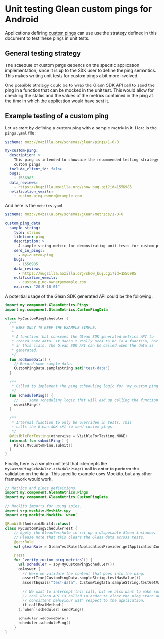 # Unit testing Glean custom pings for Android

Applications defining [custom pings](custom.md) can use use the strategy defined in this document to test these pings in unit tests.

## General testing strategy

The schedule of custom pings depends on the specific application implementation, since it is up to the SDK user to define the ping semantics. This makes writing unit tests for custom pings a bit more involved.

One possible strategy could be to wrap the Glean SDK API call to send the ping in a function that can be mocked in the unit test. This would allow for checking the status and the values of the metrics contained in the ping at the time in which the application would have sent it.

## Example testing of a custom ping

Let us start by defining a custom ping with a sample metric in it. Here is the `pings.yaml` file:

```yaml
$schema: moz://mozilla.org/schemas/glean/pings/1-0-0

my-custom-ping:
  description: >
    This ping is intended to showcase the recommended testing strategy for
    custom pings.
  include_client_id: false
  bugs:
    - 1556985
  data_reviews:
    - https://bugzilla.mozilla.org/show_bug.cgi?id=1556985
  notification_emails:
    - custom-ping-owner@example.com

```

And here is the `metrics.yaml`

```yaml
$schema: moz://mozilla.org/schemas/glean/metrics/1-0-0

custom_ping_data:
  sample_string:
    type: string
    lifetime: ping
    description: >
      A sample string metric for demonstrating unit tests for custom pings.
    send_in_pings:
      - my-custom-ping
    bugs:
      - 1556985
    data_reviews:
      - https://bugzilla.mozilla.org/show_bug.cgi?id=1556985
    notification_emails:
      - custom-ping-owner@example.com
    expires: "2019-10-01"
```

A potential usage of the Glean SDK generated API could be the following:

```kotlin
import my.component.GleanMetrics.Pings
import my.component.GleanMetrics.CustomPingData

class MyCustomPingScheduler {
  /**
   * HERE ONLY TO KEEP THE EXAMPLE SIMPLE.
   *
   * A function that consumes the Glean SDK generated metrics API to
   * record some data. It doesn't really need to be in a function, nor
   * in this class. The Glean SDK API can be called when the data is
   * generated.
   */
  fun addSomeData() {
    // Record some sample data.
    CustomPingData.sampleString.set("test-data")
  }

  /**
   * Called to implement the ping scheduling logic for 'my_custom_ping'.
   */
  fun schedulePing() {
    // ... some scheduling logic that will end up calling the function below.
    submitPing()
  }

  /**
   * Internal function to only be overriden in tests. This
   * calls the Glean SDK API to send custom pings.
   */
  @VisibleForTesting(otherwise = VisibleForTesting.NONE)
  internal fun submitPing() {
    Pings.MyCustomPing.submit()
  }
}
```

Finally, here is a simple unit test that intercepts the `MyCustomPingScheduler.schedulePing()` call in order to perform the validation on the data. This specific example uses Mockito, but any other framework would work.

```kotlin
// Metrics and pings definitions.
import my.component.GleanMetrics.Pings
import my.component.GleanMetrics.CustomPingData

// Mockito imports for using spies.
import org.mockito.Mockito.spy
import org.mockito.Mockito.`when`

@RunWith(AndroidJUnit4::class)
class MyCustomPingSchedulerTest {
    // Apply the GleanTestRule to set up a disposable Glean instance.
    // Please note that this clears the Glean data across tests.
    @get:Rule
    val gleanRule = GleanTestRule(ApplicationProvider.getApplicationContext())

    @Test
    fun `verify custom ping metrics`() {
      val scheduler = spy(MyCustomPingScheduler())
      doAnswer {
        // Here we validate the content that goes into the ping.
        assertTrue(CustomPingData.sampleString.testHasValue())
        assertEquals("test-data", CustomPingData.sampleString.testGetValue())

        // We want to intercept this call, but we also want to make sure the
        // real Glean API is called in order to clear the ping store and to provide
        // consistent behaviour with respect to the application.
        it.callRealMethod()
      }.`when`(scheduler).sendPing()

      scheduler.addSomeData()
      scheduler.schedulePing()
    }
}
```
